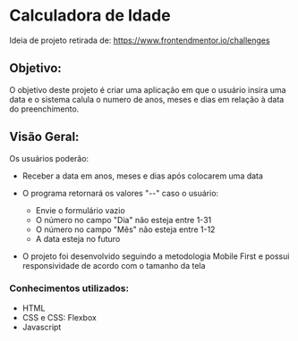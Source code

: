# Calculadora de Idade

Ideia de projeto retirada de: https://www.frontendmentor.io/challenges

## Objetivo:

O objetivo deste projeto é criar uma aplicação em que o usuário insira uma data e o sistema calula o numero de anos, meses e dias em relação à data do preenchimento.

## Visão Geral:

Os usuários poderão:

- Receber a data em anos, meses e dias após colocarem uma data
- O programa retornará os valores "--" caso o usuário: 
    - Envie o formulário vazio
    - O número no campo "Dia" não esteja entre 1-31
    - O número no campo "Mês" não esteja entre 1-12
    - A data esteja no futuro

- O projeto foi desenvolvido seguindo a metodologia Mobile First e possui responsividade de acordo com o tamanho da tela

### Conhecimentos utilizados:

- HTML
- CSS e CSS: Flexbox
- Javascript